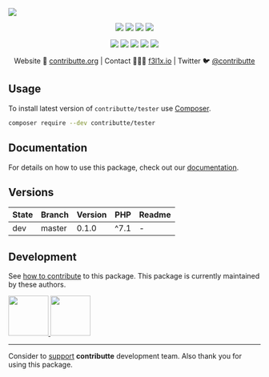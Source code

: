 ![](https://heatbadger.now.sh/github/readme/contributte/tester/)

<p align=center>
	<a href="https://github.com/contributte/tester/actions"><img src="https://badgen.net/github/checks/contributte/tester/master?cache=300"></a>
	<a href="https://coveralls.io/r/contributte/tester"><img src="https://badgen.net/coveralls/c/github/contributte/tester?cache=300"></a>
	<a href="https://packagist.org/packages/contributte/tester"><img src="https://badgen.net/packagist/dm/contributte/tester"></a>
	<a href="https://packagist.org/packages/contributte/tester"><img src="https://badgen.net/packagist/v/contributte/tester"></a>
</p>
<p align=center>
	<a href="https://packagist.org/packages/contributte/tester"><img src="https://badgen.net/packagist/php/contributte/tester"></a>
	<a href="https://github.com/contributte/tester"><img src="https://badgen.net/github/license/contributte/tester"></a>
	<a href="https://bit.ly/ctteg"><img src="https://badgen.net/badge/support/gitter/cyan"></a>
	<a href="https://bit.ly/cttfo"><img src="https://badgen.net/badge/support/forum/yellow"></a>
	<a href="https://contributte.org/partners.html"><img src="https://badgen.net/badge/sponsor/donations/F96854"></a>
</p>

<p align=center>
Website 🚀 <a href="https://contributte.org">contributte.org</a> | Contact 👨🏻‍💻 <a href="https://f3l1x.io">f3l1x.io</a> | Twitter 🐦 <a href="https://twitter.com/contributte">@contributte</a>
</p>

## Usage

To install latest version of `contributte/tester` use [Composer](https://getcomposer.com).

```bash
composer require --dev contributte/tester
```

## Documentation

For details on how to use this package, check out our [documentation](.docs).

## Versions

| State  | Branch | Version    | PHP  |Readme |
|--------|--------|------------|------|-------|
| dev    | master | 0.1.0      | ^7.1 |-      |

## Development

See [how to contribute](https://contributte.org) to this package. This package is currently maintained by these authors.

<a href="https://github.com/f3l1x">
	<img width="80" height="80" src="https://avatars2.githubusercontent.com/u/538058?v=3&s=80">
</a>

<a href="https://github.com/vody105">
	<img width="80" height="80" src="https://avatars2.githubusercontent.com/u/22433893?v=3&s=80">
</a>

-----

Consider to [support](https://contributte.org/partners) **contributte** development team.
Also thank you for using this package.
